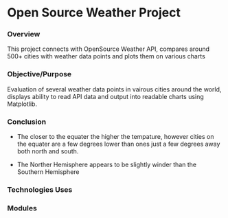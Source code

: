 # Open Source Weather Project

### Overview

This project connects with OpenSource Weather API, compares around 500+ cities with weather data points and plots them on various charts 

### Objective/Purpose

Evaluation of several weather data points in vairous cities around the world, displays ability to read API data and output into readable charts using Matplotlib.

### Conclusion

- The closer to the equater the higher the tempature, however cities on the equater are a few degrees lower than ones just a few degrees away both north and south.

- The Norther Hemisphere appears to be slightly winder than the Southern Hemisphere



### Technologies Uses

### Modules